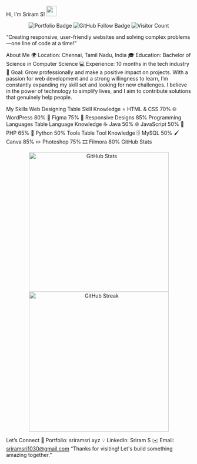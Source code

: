Hi, I’m Sriram S! <img src="https://media.giphy.com/media/hvRJCLFzcasrR4ia7z/giphy.gif" width="28">
<p align="center"> <img src="https://img.shields.io/badge/Portfolio-sriramsri.xyz-blue?style=for-the-badge" alt="Portfolio Badge" /> <img src="https://img.shields.io/badge/GitHub-Follow%20Me-lightgrey?style=for-the-badge&logo=github" alt="GitHub Follow Badge" /> <img src="https://visitor-badge.laobi.icu/badge?page_id=YourGitHubUsername.YourGitHubUsername" alt="Visitor Count" /> </p>
“Creating responsive, user-friendly websites and solving complex problems—one line of code at a time!”

About Me
🌍 Location: Chennai, Tamil Nadu, India
🎓 Education: Bachelor of Science in Computer Science
💻 Experience: 10 months in the tech industry
🎯 Goal: Grow professionally and make a positive impact on projects.
With a passion for web development and a strong willingness to learn, I’m constantly expanding my skill set and looking for new challenges. I believe in the power of technology to simplify lives, and I aim to contribute solutions that genuinely help people.

My Skills
Web Designing
Table
Skill	Knowledge
⭐ HTML & CSS	70%
🌐 WordPress	80%
🎨 Figma	75%
📱 Responsive Designs	85%
Programming Languages
Table
Language	Knowledge
☕ Java	50%
🌐 JavaScript	50%
🐘 PHP	65%
🐍 Python	50%
Tools
Table
Tool	Knowledge
🗄️ MySQL	50%
🖌️ Canva	85%
✏️ Photoshop	75%
🎞️ Filmora	80%
GitHub Stats
<p align="center"> <img src="https://github-readme-stats.vercel.app/api?username=sriram1030&show_icons=true&theme=radical" width="380" alt="GitHub Stats"/> <br/> <img src="https://github-readme-streak-stats.herokuapp.com?user=YourGitHubUsername&theme=radical" width="380" alt="GitHub Streak"/> </p>

Let’s Connect
💼 Portfolio: sriramsri.xyz
💡 LinkedIn: Sriram S
✉️ Email: sriramsri1030@gmail.com
“Thanks for visiting! Let's build something amazing together.”
